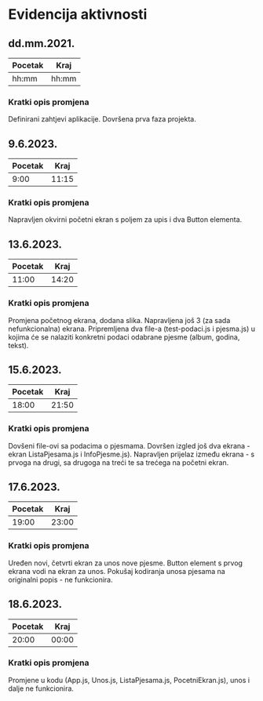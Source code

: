 # Evidencija aktivnosti
## dd.mm.2021.
Pocetak | Kraj
------- | ----
hh:mm   | hh:mm
### Kratki opis promjena
Definirani zahtjevi aplikacije.
Dovršena prva faza projekta.

## 9.6.2023.
Pocetak | Kraj
------- | ----
9:00   | 11:15
### Kratki opis promjena
Napravljen okvirni početni ekran s poljem za upis i dva Button elementa.

## 13.6.2023.
Pocetak | Kraj
------- | ----
11:00   | 14:20
### Kratki opis promjena
Promjena početnog ekrana, dodana slika.
Napravljena još 3 (za sada nefunkcionalna) ekrana.
Pripremljena dva file-a (test-podaci.js i pjesma.js) u kojima će se nalaziti konkretni podaci odabrane pjesme (album, godina, tekst).

## 15.6.2023.
Pocetak | Kraj
------- | ----
18:00   | 21:50
### Kratki opis promjena
Dovšeni file-ovi sa podacima o pjesmama.
Dovršen izgled još dva ekrana - ekran ListaPjesama.js i InfoPjesme.js).
Napravljen prijelaz između ekrana - s prvoga na drugi, sa drugoga na treći te sa trećega na početni ekran.

## 17.6.2023.
Pocetak | Kraj
------- | ----
19:00   | 23:00
### Kratki opis promjena
Uređen novi, četvrti ekran za unos nove pjesme.
Button element s prvog ekrana vodi na ekran za unos.
Pokušaj kodiranja unosa pjesama na originalni popis - ne funkcionira.

## 18.6.2023.
Pocetak | Kraj
------- | ----
20:00   | 00:00
### Kratki opis promjena
Promjene u kodu (App.js, Unos.js, ListaPjesama.js, PocetniEkran.js), unos i dalje ne funkcionira.




